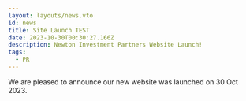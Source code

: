 ```yaml
---
layout: layouts/news.vto
id: news
title: Site Launch TEST
date: 2023-10-30T00:30:27.166Z
description: Newton Investment Partners Website Launch!
tags:
  - PR
---
```

We are pleased to announce our new website was launched on 30 Oct 2023.